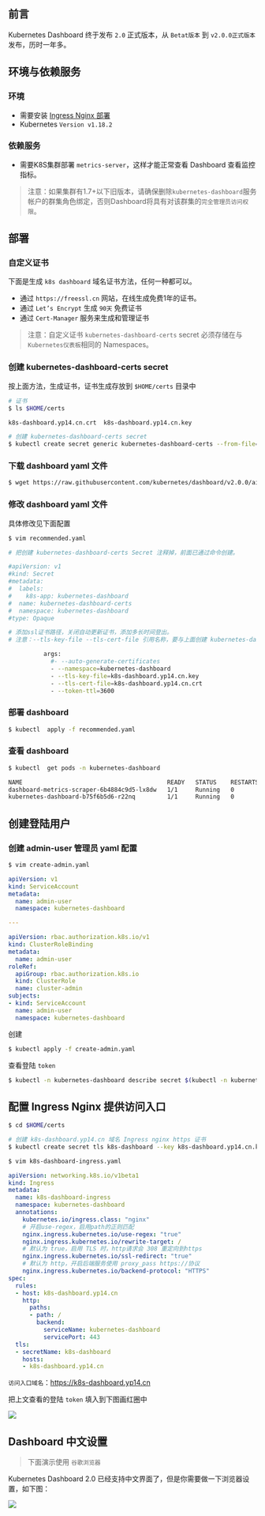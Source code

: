 ## 前言

Kubernetes Dashboard 终于发布 `2.0` 正式版本，从 `Betat版本` 到 `v2.0.0正式版本` 发布，历时一年多。

## 环境与依赖服务

### 环境

- 需要安装 [Ingress Nginx 部署](https://www.yp14.cn/2019/11/19/K8s-Ingress-Nginx-%E6%94%AF%E6%8C%81-Socket-io/)
- Kubernetes `Version v1.18.2`

### 依赖服务

- 需要K8S集群部署 `metrics-server`，这样才能正常查看 Dashboard 查看监控指标。

> 注意：如果集群有1.7+以下旧版本，请确保删除`kubernetes-dashboard`服务帐户的群集角色绑定，否则Dashboard将具有对该群集的`完全管理员访问权限`。

## 部署

### 自定义证书

下面是生成 `k8s dashboard` 域名证书方法，任何一种都可以。

- 通过 `https://freessl.cn` 网站，在线生成免费1年的证书。
- 通过 `Let’s Encrypt` 生成 `90天` 免费证书
- 通过 `Cert-Manager` 服务来生成和管理证书

> 注意：自定义证书 `kubernetes-dashboard-certs` secret 必须存储在与`Kubernetes仪表板`相同的 Namespaces。

### 创建 kubernetes-dashboard-certs secret

按上面方法，生成证书，证书生成存放到 `$HOME/certs` 目录中

```bash
# 证书
$ ls $HOME/certs

k8s-dashboard.yp14.cn.crt  k8s-dashboard.yp14.cn.key

# 创建 kubernetes-dashboard-certs secret
$ kubectl create secret generic kubernetes-dashboard-certs --from-file=$HOME/certs -n kubernetes-dashboard
```

### 下载 dashboard yaml 文件

```bash
$ wget https://raw.githubusercontent.com/kubernetes/dashboard/v2.0.0/aio/deploy/recommended.yaml
```

### 修改 dashboard yaml 文件

具体修改见下面配置

```bash
$ vim recommended.yaml

# 把创建 kubernetes-dashboard-certs Secret 注释掉，前面已通过命令创建。

#apiVersion: v1
#kind: Secret
#metadata:
#  labels:
#    k8s-app: kubernetes-dashboard
#  name: kubernetes-dashboard-certs
#  namespace: kubernetes-dashboard
#type: Opaque

# 添加ssl证书路径，关闭自动更新证书，添加多长时间登出。
# 注意：--tls-key-file --tls-cert-file 引用名称，要与上面创建 kubernetes-dashboard-certs Secret 引用的证书文件名称一样。

          args:
            #- --auto-generate-certificates
            - --namespace=kubernetes-dashboard
            - --tls-key-file=k8s-dashboard.yp14.cn.key
            - --tls-cert-file=k8s-dashboard.yp14.cn.crt
            - --token-ttl=3600
```

### 部署 dashboard

```bash
$ kubectl  apply -f recommended.yaml
```

### 查看 dashboard 

```bash
$ kubectl  get pods -n kubernetes-dashboard

NAME                                         READY   STATUS    RESTARTS   AGE
dashboard-metrics-scraper-6b4884c9d5-lx8dw   1/1     Running   0          14h
kubernetes-dashboard-b75f6b5d6-r22nq         1/1     Running   0          14h
```

## 创建登陆用户

### 创建 admin-user 管理员 yaml 配置

```bash
$ vim create-admin.yaml
```

```yaml
apiVersion: v1
kind: ServiceAccount
metadata:
  name: admin-user
  namespace: kubernetes-dashboard

---

apiVersion: rbac.authorization.k8s.io/v1
kind: ClusterRoleBinding
metadata:
  name: admin-user
roleRef:
  apiGroup: rbac.authorization.k8s.io
  kind: ClusterRole
  name: cluster-admin
subjects:
- kind: ServiceAccount
  name: admin-user
  namespace: kubernetes-dashboard
```

创建
```bash
$ kubectl apply -f create-admin.yaml
```

查看登陆 `token`

```bash
$ kubectl -n kubernetes-dashboard describe secret $(kubectl -n kubernetes-dashboard get secret | grep admin-user | awk '{print $1}')
```

## 配置 Ingress Nginx 提供访问入口

```bash
$ cd $HOME/certs

# 创建 k8s-dashboard.yp14.cn 域名 Ingress nginx https 证书
$ kubectl create secret tls k8s-dashboard --key k8s-dashboard.yp14.cn.key --cert k8s-dashboard.yp14.cn.crt -n kubernetes-dashboard
```

```bash
$ vim k8s-dashboard-ingress.yaml
```

```yaml
apiVersion: networking.k8s.io/v1beta1
kind: Ingress
metadata:
  name: k8s-dashboard-ingress
  namespace: kubernetes-dashboard
  annotations:
    kubernetes.io/ingress.class: "nginx"
    # 开启use-regex，启用path的正则匹配
    nginx.ingress.kubernetes.io/use-regex: "true"
    nginx.ingress.kubernetes.io/rewrite-target: /
    # 默认为 true，启用 TLS 时，http请求会 308 重定向到https
    nginx.ingress.kubernetes.io/ssl-redirect: "true"
    # 默认为 http，开启后端服务使用 proxy_pass https://协议
    nginx.ingress.kubernetes.io/backend-protocol: "HTTPS"
spec:
  rules:
  - host: k8s-dashboard.yp14.cn
    http:
      paths:
      - path: /
        backend:
          serviceName: kubernetes-dashboard
          servicePort: 443
  tls:
  - secretName: k8s-dashboard
    hosts:
    - k8s-dashboard.yp14.cn
```

`访问入口域名`：https://k8s-dashboard.yp14.cn

把上文查看的登陆 `token` 填入到下图画红圈中

![](/img/k8s-dashboard-1.png)

## Dashboard 中文设置

> 下面演示使用 `谷歌浏览器`

Kubernetes Dashboard 2.0 已经支持中文界面了，但是你需要做一下浏览器设置，如下图：

![](/img/k8s-dashboard-2.png)